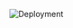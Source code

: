 ![Deployment](http://www.plantuml.com/plantuml/proxy?cache=no&src=https://raw.githubusercontent.com/oleksandrblazhko/ai-192-savchenko/laboratory-work-2/Laboratory-work-2/UML-Deployment.iuml)